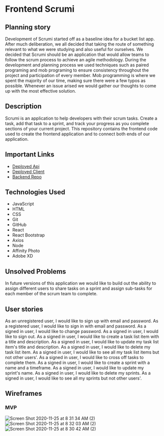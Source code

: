 # Frontend Scrumi

## Planning story

Development of Scrumi started off as a baseline idea for a bucket list app. After much deliberation, we all decided that taking the route of something relevant to what we were studying and also useful for ourselves. We decided that Scrumi should be an application that would allow teams to follow the scrum process to achieve an agile methodology.
During the development and planning process we used techniques such as paired programing and mob programing to ensure consistency throughout the project and participation of every member. Mob programming is where we spent the majority of our time, making sure there were a few typos as possible. Whenever an issue arised we would gather our thoughts to come up with the most effective solution.

## Description

Scrumi is an application to help developers with their scrum tasks. Create a task, add that task to a sprint, and track your progress as you complete sections of your current project. This repository contains the frontend code used to create the frontend application and to connect both ends of our application.

## Important Links

- [Deployed Api](https://secure-retreat-81068.herokuapp.com/)
- [Deployed Client](https://pojo-boys.github.io/Scrumi/#/)
- [Backend Repo](https://github.com/Pojo-boys/Api-Scrumi)

## Technologies Used

- JavaScript
- HTML
- CSS
- Git
- GitHub
- React
- React Bootstrap
- Axios
- Node
- Affinity Photo
- Adobe XD

## Unsolved Problems

In future versions of this application we would like to build out the ability to assign different users to share tasks on a sprint and assign sub-tasks for each member of the scrum team to complete.

## User stories

As an unregistered user, I would like to sign up with email and password.
As a registered user, I would like to sign in with email and password.
As a signed in user, I would like to change password.
As a signed in user, I would like to sign out.
As a signed in user, I would like to create a task list item with a title and description.
As a signed in user, I would like to update my task list item's title and description.
As a signed in user, I would like to delete my task list item.
As a signed in user, I would like to see all my task list items but not other users'.
As a signed in user, I would like to cross off tasks to complete them.
As a signed in user, I would like to create a sprint with a name and a timeframe.
As a signed in user, I would like to update my sprint's name.
As a signed in user, I would like to delete my sprints.
As a signed in user, I would like to see all my sprints but not other users'.

## Wireframes
### MVP

![Screen Shot 2020-11-25 at 8 31 34 AM (2)](https://media.git.generalassemb.ly/user/31388/files/70456180-2f01-11eb-9ea3-ed28c20a47fd)
![Screen Shot 2020-11-25 at 8 32 03 AM (2)](https://media.git.generalassemb.ly/user/31388/files/73405200-2f01-11eb-9d2c-195c5aa314a6)
![Screen Shot 2020-11-25 at 8 30 42 AM (2)](https://media.git.generalassemb.ly/user/31388/files/75a2ac00-2f01-11eb-968d-ccf7da998267)
